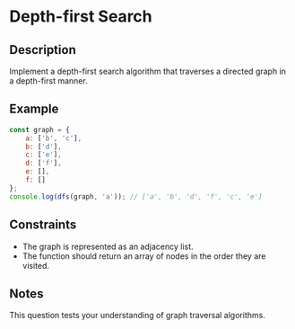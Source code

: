 # Depth-first Search

## Description
Implement a depth-first search algorithm that traverses a directed graph in a depth-first manner.

## Example
```javascript
const graph = {
    a: ['b', 'c'],
    b: ['d'],
    c: ['e'],
    d: ['f'],
    e: [],
    f: []
};
console.log(dfs(graph, 'a')); // ['a', 'b', 'd', 'f', 'c', 'e']
```

## Constraints
- The graph is represented as an adjacency list.
- The function should return an array of nodes in the order they are visited.

## Notes
This question tests your understanding of graph traversal algorithms.
